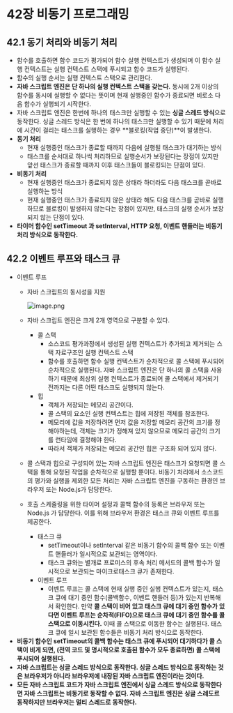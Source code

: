 # 42장 비동기 프로그래밍

## 42.1 동기 처리와 비동기 처리

- 함수를 호출하면 함수 코드가 평가되어 함수 실행 컨텍스트가 생성되며 이 함수 실행 컨텍스트는 실행 컨텍스트 스택에 푸시되고 함수 코드가 실행된다.
- 함수의 실행 순서는 실행 컨텍스트 스택으로 관리한다.
- **자바 스크립트 엔진은 단 하나의 실행 컨텍스트 스택을 갖는다.** 동시에 2개 이상의 함수를 동시에 실행할 수 없다는 뜻이며 현재 실행중인 함수가 종료되면 비로소 다음 함수가 실행되기 시작한다.
- 자바 스크립트 엔진은 한번에 하나의 태스크만 실행할 수 있는 **싱글 스레드 방식**으로 동작한다. 싱글 스레드 방식은 한 번에 하나의 태스크만 실행할 수 있기 때문에 처리에 시간이 걸리는 태스크를 실행하는 경우 **블로킹(작업 중단)**이 발생한다.
- **동기 처리**
    - 현재 실행중인 태스크가 종료할 때까지 다음에 실행될 태스크가 대기하는 방식
    - 태스크를 순서대로 하나씩 처리하므로 실행순서가 보장된다는 장점이 있지만 앞선 태스크가 종료할 때까지 이후 태스크들이 블로킹되는 단점이 있다.
- **비동기 처리**
    - 현재 실행중인 태스크가 종료되지 않은 상태라 하더라도 다음 태스크를 곧바로 실행하는 방식
    - 현재 실행중인 태스크가 종료되지 않은 상태라 해도 다음 태스크를 곧바로 실행하므로 블로킹이 발생하지 않는다는 장점이 있지만, 태스크의 실행 순서가 보장되지 않는 단점이 있다.
- **타이머 함수인 setTimeout 과 setInterval, HTTP 요청, 이벤트 핸들러는 비동기 처리 방식으로 동작한다.**

## 42.2 이벤트 루프와 태스크 큐

- 이벤트 루프
    - 자바 스크립트의 동시성을 지원
        
        ![image.png](42%E1%84%8C%E1%85%A1%E1%86%BC%20%E1%84%87%E1%85%B5%E1%84%83%E1%85%A9%E1%86%BC%E1%84%80%E1%85%B5%20%E1%84%91%E1%85%B3%E1%84%85%E1%85%A9%E1%84%80%E1%85%B3%E1%84%85%E1%85%A2%E1%84%86%E1%85%B5%E1%86%BC%201e5f78a2bff180758df6ed88631dd444/image.png)
        
    - 자바 스크립트 엔진은 크게 2개 영역으로 구분할 수 있다.
        - 콜 스택
            - 소스코드 평가과정에서 생성된 실행 컨텍스트가 추가되고 제거되는 스택 자료구조인 실행 컨텍스트 스택
            - 함수를 호출하면 함수 실행 컨텍스트가 순차적으로 콜 스택에 푸시되어 순차적으로 실행된다. 자바 스크립트 엔진은 단 하나의 콜 스택을 사용하기 때문에 최상위 실행 컨텍스트가 종료되어 콜 스택에서 제거되기 전까지는 다른 어떤 태스크도 실행되지 않는다.
        - 힙
            - 객체가 저장되는 메모리 공간이다.
            - 콜 스택의 요소인 실행 컨텍스트는 힙에 저장된 객체를 참조한다.
            - 메모리에 값을 저장하려면 먼저 값을 저장할 메모리 공간의 크기를 정해야하는데, 객체는 크기가 정해져 있지 않으므로 메모리 공간의 크기를 런타임에 결정해야 한다.
            - 따라서 객체가 저장되는 메모리 공간인 힙은 구조화 되어 있지 않다.
    - 콜 스택과 힙으로 구성되어 있는 자바 스크립트 엔진은 태스크가 요청되면 콜 스택을 통해 요청된 작업을 순차적으로 실행할 뿐이다. 비동기 처리에서 소스코드의 평가와 실행을 제외한 모든 처리는 자바 스크립트 엔진을 구동하는 환경인 브라우저 또는 Node.js가 담당한다.
    - 호출 스케줄링을 위한 타이머 설정과 콜백 함수의 등록은 브라우저 또는 Node.js 가 담당한다. 이를 위해 브라우저 환경은 태스크 큐와 이벤트 루프를 제공한다.
        - 태스크 큐
            - setTimeout이나 setInterval 같은 비동기 함수의 콜백 함수 또는 이벤트 핸들러가 일시적으로 보관되는 영역이다.
            - 태스크 큐와는 별개로 프로미스의 후속 처리 메서드의 콜백 함수가 일시적으로 보관되는 마이크로태스크 큐가 존재한다.
        - 이벤트 루프
            - 이벤트 루프는 콜 스택에 현재 실행 중인 실행 컨텍스트가 있는지, 태스크 큐에 대기 중인 함수(콜백함수, 이벤트 핸들러 등)가 있는지 반복해서 확인한다. 만약 **콜 스택이 비어 있고 태스크 큐에 대기 중인 함수가 있다면 이벤트 루프는 순차적(FIFO)으로 태스크 큐에 대기 중인 함수를 콜 스택으로 이동시킨다.** 이때 콜 스택으로 이동한 함수는 실행된다. 태스크 큐에 일시 보관된 함수들은 비동기 처리 방식으로 동작한다.
- **비동기 함수인 setTimeout의 콜백 함수는 태스크 큐에 푸시되어 대기하다가 콜 스택이 비게 되면, (전역 코드 및 명시적으로 호출된 함수가 모두 종료하면) 콜 스택에 푸시되어 실행된다.**
- **자바 스크립트는 싱글 스레드 방식으로 동작한다. 싱글 스레드 방식으로 동작하는 것은 브라우저가 아니라 브라우저에 내장된 자바 스크립트 엔진이라는 것이다.**
- **모든 자바 스크립트 코드가 자바 스크립트 엔진에서 싱글 스레드 방식으로 동작한다면 자바 스크립트는 비동기로 동작할 수 없다. 자바 스크립트 엔진은 싱글 스레도르 동작하지만 브라우저는 멀티 스레드로 동작한다.**